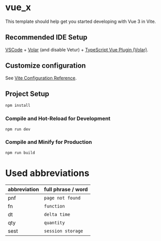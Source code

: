 # vue_x

This template should help get you started developing with Vue 3 in Vite.

## Recommended IDE Setup

[VSCode](https://code.visualstudio.com/) + [Volar](https://marketplace.visualstudio.com/items?itemName=Vue.volar) (and disable Vetur) + [TypeScript Vue Plugin (Volar)](https://marketplace.visualstudio.com/items?itemName=Vue.vscode-typescript-vue-plugin).

## Customize configuration

See [Vite Configuration Reference](https://vitejs.dev/config/).

## Project Setup

```sh
npm install
```

### Compile and Hot-Reload for Development

```sh
npm run dev
```

### Compile and Minify for Production

```sh
npm run build
```

# Used abbreviations


| abbreviation | full phrase / word | 
| ------------ | ------------------ |
| pnf          | `page not found`   |
| fn           | `function`         |
| dt           | `delta time`       |
| qty          | `quantity`         |
| sest         | `session storage`  |
